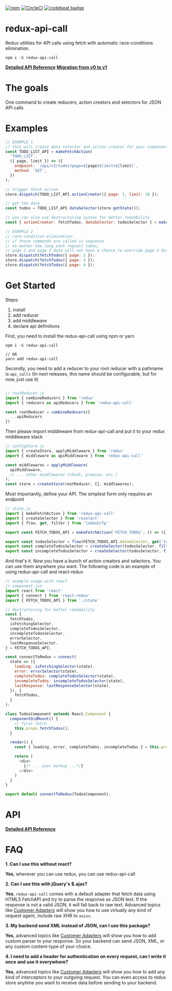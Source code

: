 [![npm](https://img.shields.io/npm/dm/redux-api-call.svg)](npm.im/redux-api-call) [![CircleCI](https://circleci.com/gh/tungv/redux-api-call.svg?style=svg)](https://circleci.com/gh/tungv/redux-api-call) [![codebeat badge](https://codebeat.co/badges/a3c54dda-3816-4763-9041-32fff411c4a8)](https://codebeat.co/projects/github-com-tungv-redux-api-call-master)


# redux-api-call
Redux utilities for API calls using fetch with automatic race-conditions elimination.

```
npm i -S redux-api-call
```

[**Detailed API Reference**](https://github.com/tungv/redux-api-call/wiki/API-Reference)
[**Migration from v0 to v1**](https://github.com/tungv/redux-api-call/wiki/Migration-to-V1)

# The goals
One command to create reducers, action creators and selectors for JSON API calls

# Examples

```js
// EXAMPLE 1
// this will create data selector and action creator for your components to use
const TODO_LIST_API = makeFetchAction(
  'TODO_LIST',
  ({ page, limit }) => ({
    endpoint: `/api/v1/todos?page=${page}&limit=${limit}`,
    method: 'GET',
  })
);

// trigger fetch action
store.dispatch(TODO_LIST_API.actionCreator({ page: 1, limit: 10 });

// get the data
const todos = TODO_LIST_API.dataSelector(store.getState());

// you can also use destructuring syntax for better readability
const { actionCreator: fetchTodos, dataSelector: todosSelector } = makeFetchAction(/* ... */);

// EXAMPLE 2
// race-condition elimination:
// if those commands are called in sequence
// no matter how long each request takes,
// page 2 and page 3 data will not have a chance to override page 4 data.
store.dispatch(fetchTodos({ page: 2 });
store.dispatch(fetchTodos({ page: 3 });
store.dispatch(fetchTodos({ page: 4 });
```

# Get Started

Steps:

1. install
2. add reducer
3. add middleware
4. declare api definitions

First, you need to install the redux-api-call using npm or yarn

```
npm i -S redux-api-call

// OR
yarn add redux-api-call
```

Secondly, you need to add a reducer to your root reducer with a pathname is `api_calls` (In next releases, this name should be configurable, but for now, just use it)

```js

// rootReducer.js
import { combineReducers } from 'redux'
import { reducers as apiReducers } from 'redux-api-call'

const rootReducer = combineReducers({
  ...apiReducers
})
```

Then please import middleware from redux-api-call and put it to your redux middleware stack

```js
// configStore.js
import { createStore, applyMiddleware } from 'redux'
import { middleware as apiMiddleware } from 'redux-api-call'

const middlewares = applyMiddleware(
  apiMiddleware,
  // ... other middlewares (thunk, promise, etc.)
);
const store = createStore(rootReducer, {}, middlewares);
```

Most importantly, define your API. The simplest form only requires an endpoint

```js
// state.js
import { makeFetchAction } from 'redux-api-call'
import { createSelector } from 'reselect'
import { flow, get, filter } from 'lodash/fp'

export const FETCH_TODOS_API = makeFetchAction('FETCH_TODOS', () => ({ endpoint: '/api/v1/todos' });

export const todosSelector = flow(FETCH_TODOS_API.dataSelector, get('todos'));
export const completeTodosSelector = createSelector(todosSelector, filter(todo => todo.complete));
export const incompleteTodosSelector = createSelector(todosSelector, filter(todo => !todo.complete));

```
And that's it. Now you have a bunch of action creators and selectors. You can use them anywhere you want.
The following code is an example of using redux-api-call and react-redux

```js
// example usage with react
// component.jsx
import react from 'react'
import { connect } from 'react-redux'
import { FETCH_TODOS_API } from './state'

// destructuring for better readability
const {
  fetchTodos,
  isFetchingSelector,
  completeTodosSelector,
  incompleteTodosSelector,
  errorSelector,
  lastResponseSelector,
} = FETCH_TODOS_API;

const connectToRedux = connect(
  state => ({
    loading: isFetchingSelector(state),
    error: errorSelector(state),
    completeTodos: completeTodosSelector(state),
    incompleteTodos: incompleteTodosSelector(state),
    lastResponse: lastResponseSelector(state),
  }), {
    fetchTodos,
  }
);

class TodosComponent extends React.Component {
  componentDidMount() {
    // first fetch
    this.props.fetchTodos();
  }

  render() {
    const { loading, error, completeTodos, incompleteTodos } = this.props;

    return (
      <div>
        {/* ... your markup ...*/}
      </div>
    )
  }
}

export default connectToRedux(TodosComponent);
```

# API

[**Detailed API Reference**](https://github.com/tungv/redux-api-call/wiki/API-Reference)

# FAQ

**1. Can I use this without react?**

**Yes**, wherever you can use redux, you can use redux-api-call

**2. Can I use this with jQuery's $.ajax?**

**Yes**, `redux-api-call` comes with a default adapter that fetch data using HTML5 FetchAPI and try to parse the response as JSON text. If the response is not a valid JSON, it will fall back to raw text.
Advanced topics like [Customer Adapters](https://github.com/tungv/redux-api-call/wiki/Custom-Adapter) will show you how to use virtually any kind of request agent, include raw XHR to `axios`.

**3. My backend send XML instead of JSON, can I use this package?**

**Yes**, advanced topics like [Customer Adapters](https://github.com/tungv/redux-api-call/wiki/Custom-Adapter) will show you how to add custom parser to your response. So your backend can send JSON, XML, or any custom content-type of your choice.

**4. I need to add a header for authentication on every request, can I write it once and use it everywhere?**

**Yes**, advanced topics like [Customer Adapters](https://github.com/tungv/redux-api-call/wiki/Custom-Adapter) will show you how to add any kind of interceptors to your outgoing request. You can even access to redux store anytime you want to receive data before sending to your backend.
